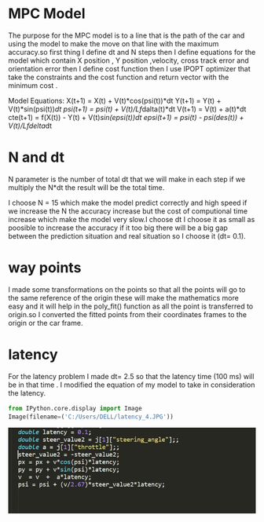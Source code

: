 
# MPC Model

The purpose for the MPC model is to a line that is the path of the car and using the model to make the move on that line with the maximum accuracy.so first thing I define dt and N steps then I define equations for the model which contain X position , Y position ,velocity, cross track error and orientation error then I define cost function then I use IPOPT optimizer that take the constraints and the cost function and return vector with the minimum cost .

Model Equations: 
X(t+1) = X(t) + V(t)*cos(psi(t))*dt
Y(t+1) = Y(t) + V(t)*sin(psi(t))*dt
psi(t+1) = psi(t) + V(t)/Lf*dalta(t)*dt
V(t+1) = V(t) + a(t)*dt
cte(t+1) = f(X(t)) - Y(t) + V(t)*sin(epsi(t))*dt
epsi(t+1) = psi(t) - psi(des(t)) + V(t)/Lf*delta*dt



# N and dt

N parameter  is the number of total dt that we will make in each step if we multiply the N*dt the result will be the total time.

I choose N = 15 which make the model predict correctly and high speed if we increase the N the accuracy increase but the cost of computional time increase which make the model very slow.I choose 
dt I choose it as small as poosible to increase the accuracy if it too big there will be a big gap between the prediction situation and real situation so I choose it (dt= 0.1).


# way points 

I made some transformations on the points so that all the points will go to the same reference of the origin these will make the mathematics more easy and it will help in the poly_fit() function as all the point is transferred to origin.so I converted the fitted points from their coordinates frames to the origin or the car frame.

# latency

For the latency problem I made dt= 2.5 so that the latency time (100 ms) will be in that time . I modified the equation of my
model to take in consideration the latency.


```python
from IPython.core.display import Image
Image(filename=('C:/Users/DELL/latency_4.JPG'))
```




![jpeg](output_9_0.jpeg)


